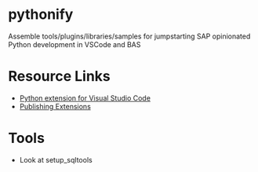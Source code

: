 # pythonify
Assemble tools/plugins/libraries/samples for jumpstarting SAP opinionated Python development in VSCode and BAS

# Resource Links
 - [Python extension for Visual Studio Code](https://marketplace.visualstudio.com/items?itemName=ms-python.python)
 - [Publishing Extensions](https://code.visualstudio.com/api/working-with-extensions/publishing-extension)

# Tools
 - Look at setup_sqltools
